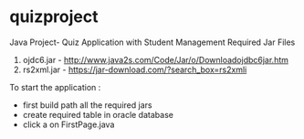 # quizproject
Java Project- Quiz Application with Student Management
Required Jar Files
  1) ojdc6.jar - http://www.java2s.com/Code/Jar/o/Downloadojdbc6jar.htm
  2) rs2xml.jar - https://jar-download.com/?search_box=rs2xmli

To start the application :
- first build path all the required jars
- create required table in oracle database 
- click a on FirstPage.java
